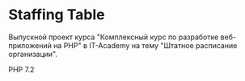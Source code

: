 # Staffing Table

Выпускной проект курса "Комплексный курс по разработке веб-приложений на PHP" в IT-Academy на тему "Штатное расписание организации".

PHP 7.2